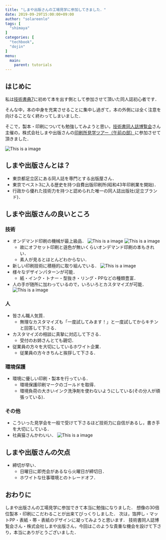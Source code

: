 ```yaml
---
title: "しまや出版さんの工場見学に参加してきました．"
date: 2019-09-29T15:00:00+09:00
author: "solareenlo"
tags: [
  "shimaya"
]
categories: [
  "techbook",
  "dojin"
]
menu:
  main:
    parent: tutorials
---
```


## はじめに
私は[技術書典7](https://techbookfest.org/event/tbf07)に初めて本を出す側として参加させて頂いた同人誌初心者です．
<!-- 自分の納得の行く本を完成させることの大変さを身にしみて分かりました． -->

そんな中，本の中身を充実させることに集中し過ぎて，本の外側には全く注意を向けることなく終わってしまいました．

そこで，製本・印刷についても勉強してみようと思い，[技術書同人誌博覧会](https://gishohaku.dev)さん主催の，株式会社しまや出版さんの[印刷所見学ツアー（午前の部）](https://gishohaku.connpass.com/event/147358)に参加させて頂きました．

![This is a image](/images/shimaya/shimaya001.jpg)

## しまや出版さんとは？
- 東京都足立区にある同人誌を専門とする出版屋さん．
- 東京でベスト3に入る歴史を持つ自費出版印刷所(昭和43年印刷業を開始)．
- 行政から優れた技術力を持つと認められた唯一の同人誌出版社(足立ブランド)．

## しまや出版さんの良いところ
### 技術
- オンデマンド印刷の機械が最上級品．
![This is a image](/images/shimaya/shimaya002.jpg)
![This is a image](/images/shimaya/shimaya003.jpg)
  - 故にオフセット印刷と遜色が無いくらいオンデマンド印刷の本もきれい．
  - 素人が見るとほとんどわからない．
- 新しい印刷技術に積極的に取り組んでいる．
![This is a image](/images/shimaya/shimaya004.jpg)
- 様々なデザインパターンが可能．
  - 紙・インク・トナー・型抜き・リング・PPなどの種類豊富．
- 人の手が随所に加わっているので，いろいろとカスタマイズが可能．
![This is a image](/images/shimaya/shimaya005.jpg)

### 人
- 皆さん職人気質．
  - 無理なカスタマイズも「一度試してみます！」と一度試してからキチンと回答して下さる．
- カスタマイズの相談に真摯に対応して下さる．
  - 受付のお姉さんとても親切．
- 従業員の方々を大切にしているホワイト企業．
  - 従業員の方々きちんと挨拶して下さる．

### 環境保護
- 環境に優しい印刷・製本を行っている．
  - 環境保護印刷マークのゴールドを取得．
  - 環境負荷の大きいインク洗浄剤を使わないようにしている(その分人が頑張っている)．

### その他
- こういった見学会を一般で受けて下さるほど技術力に自信があるし，書き手を大切にしている．
- 社員猫さんかわいい．
![This is a image](/images/shimaya/shimaya006.jpg)

## しまや出版さんの欠点
- 締切が早い．
  - 日曜日に即売会があるなら火曜日が締切日．
  - ホワイトな仕事環境とのトレードオフ．

## おわりに
しまや出版さんの工場見学に参加できて本当に勉強になりました．
想像の30倍位製本・印刷にこだわることが出来てびっくりしました．
次は，箔押し・マットPP・表紙・帯・表紙のデザインに凝ってみようと思います．
技術書同人誌博覧会さん・株式会社しまや出版さん，今回はこのような貴重な機会を設けて下さり，本当にありがとうございました．

